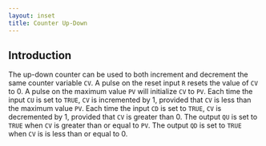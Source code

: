 ```yaml
---
layout: inset
title: Counter Up-Down
---
```


## Introduction

The up-down counter can be used to both increment and decrement the same counter variable `CV`.
A pulse on the reset input `R` resets the value of `CV` to 0. 
A pulse on the maximum value `PV` will initialize `CV` to `PV`.
Each time the input `CU` is set to `TRUE`, `CV` is incremented by 1, provided that `CV` is less than the maximum value `PV`.
Each time the input `CD` is set to `TRUE`, `CV` is decremented by 1, provided that `CV` is greater than 0.
The output `QU` is set to `TRUE` when `CV` is greater than or equal to `PV`. 
The output `QD` is set to `TRUE` when `CV` is is less than or equal to 0. 
